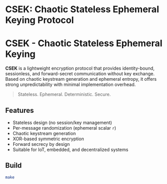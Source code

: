 # CSEK: Chaotic Stateless Ephemeral Keying Protocol


# CSEK - Chaotic Stateless Ephemeral Keying

**CSEK** is a lightweight encryption protocol that provides identity-bound, sessionless, and forward-secret communication without key exchange. Based on chaotic keystream generation and ephemeral entropy, it offers strong unpredictability with minimal implementation overhead.

> Stateless. Ephemeral. Deterministic. Secure.

## Features
- Stateless design (no session/key management)
- Per-message randomization (ephemeral scalar `r`)
- Chaotic keystream generation
- XOR-based symmetric encryption
- Forward secrecy by design
- Suitable for IoT, embedded, and decentralized systems

## Build

```bash
make